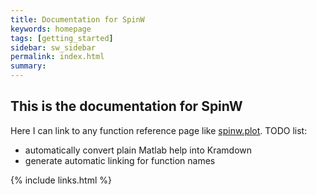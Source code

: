 ```yaml
---
title: Documentation for SpinW
keywords: homepage
tags: [getting_started]
sidebar: sw_sidebar
permalink: index.html
summary:
---
```


## This is the documentation for SpinW

Here I can link to any function reference page like [spinw.plot](/spinw_plot.html).
TODO list:

- automatically convert plain Matlab help into Kramdown
- generate automatic linking for function names

{% include links.html %}
